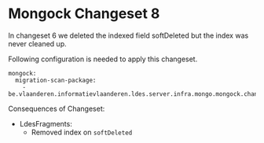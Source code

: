 # Mongock Changeset 8

In changeset 6 we deleted the indexed field softDeleted but the index was never cleaned up.

Following configuration is needed to apply this changeset.

```
mongock:
  migration-scan-package:
    - be.vlaanderen.informatievlaanderen.ldes.server.infra.mongo.mongock.changeset8
```

Consequences of Changeset:
* LdesFragments:
  * Removed index on `softDeleted`